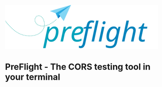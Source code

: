 <img src="https://raw.githubusercontent.com/sullrich84/preflight/master/assets/logo.svg?sanitize=true">

# PreFlight - The CORS testing tool in your terminal
